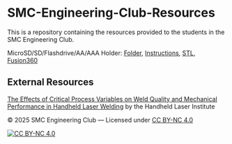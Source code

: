 # SMC-Engineering-Club-Resources
This is a repository containing the resources provided to the students in the SMC Engineering Club.

MicroSD/SD/Flashdrive/AA/AAA Holder: [Folder](https://github.com/thomas-yamada/SMC-Engineering-Club-Resources/tree/main/CAD/storage-battery), [Instructions](https://github.com/thomas-yamada/SMC-Engineering-Club-Resources/blob/main/CAD/storage-battery/word-instructions), [STL](https://github.com/thomas-yamada/SMC-Engineering-Club-Resources/blob/main/CAD/storage-battery/microSD-SD-flashdrive-AA-AAA%20holder%20final%20version.%20v1.stl), [Fusion360](https://github.com/thomas-yamada/SMC-Engineering-Club-Resources/blob/main/CAD/storage-battery/microSD-SD-flashdrive-AA-AAA%20holder%20final%20version.%20v1.f3d)




## External Resources


[The Effects of Critical Process Variables on Weld Quality and Mechanical Performance in Handheld Laser Welding](https://handheldlaserinstitute.com/the-effects-of-critical-process-parameters/) by the Handheld Laser Institute



&copy; 2025 SMC Engineering Club — Licensed under [CC BY-NC 4.0](https://creativecommons.org/licenses/by-nc/4.0/)

[![CC BY-NC 4.0][cc-by-nc-svg]][cc-by-nc]

[cc-by-nc]: https://creativecommons.org/licenses/by-nc/4.0/
[cc-by-nc-svg]: https://mirrors.creativecommons.org/presskit/buttons/88x31/svg/by-nc.svg
